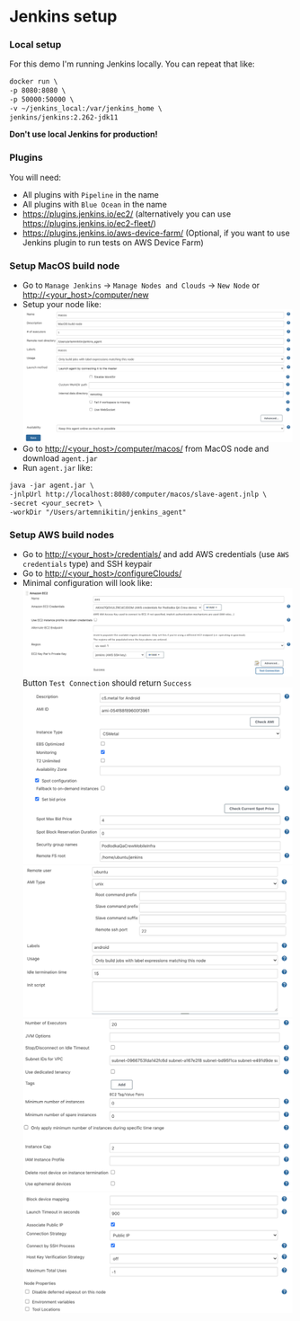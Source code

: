 # Jenkins setup

### Local setup
For this demo I'm running Jenkins locally. You can repeat that like: 
```shell
docker run \
-p 8080:8080 \
-p 50000:50000 \
-v ~/jenkins_local:/var/jenkins_home \
jenkins/jenkins:2.262-jdk11
```

**Don't use local Jenkins for production!**

### Plugins
You will need:
- All plugins with `Pipeline` in the name
- All plugins with `Blue Ocean` in the name
- https://plugins.jenkins.io/ec2/ (alternatively you can use https://plugins.jenkins.io/ec2-fleet/)
- https://plugins.jenkins.io/aws-device-farm/ (Optional, if you want to use Jenkins plugin to run tests on AWS Device Farm)

### Setup MacOS build node
- Go to `Manage Jenkins` -> `Manage Nodes and Clouds` -> `New Node` or [http://<your_host>/computer/new](http://<your_host>/computer/new)
- Setup your node like:
![](../img/macos_node_setup.png)
- Go to [http://<your_host>/computer/macos/](http://<your_host>/computer/macos/) from MacOS node and download `agent.jar`
- Run `agent.jar` like:
```shell
java -jar agent.jar \
-jnlpUrl http://localhost:8080/computer/macos/slave-agent.jnlp \
-secret <your_secret> \
-workDir "/Users/artemnikitin/jenkins_agent"
```

### Setup AWS build nodes
- Go to [http://<your_host>/credentials/](http://<your_host>/credentials/) and add AWS credentials (use `AWS credentials` type) and SSH keypair
- Go to [http://<your_host>/configureClouds/](http://<your_host>/configureClouds/)
- Minimal configuration will look like:
![](../img/aws_node_setup_1.png)
Button `Test Connection` should return `Success`
![](../img/aws_node_setup_2.png)
![](../img/aws_node_setup_3.png)
![](../img/aws_node_setup_4.png)
![](../img/aws_node_setup_5.png)
